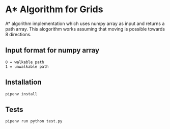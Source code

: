 # A* Algorithm for Grids
A* algorithm implementation which uses numpy array as input and returns a path array. This alogorithm works assuming that moving is possible towards 8 directions.

## Input format for numpy array
```
0 = walkable path
1 = unwalkable path
``` 

## Installation
```
pipenv install
```
## Tests
```
pipenv run python test.py
```